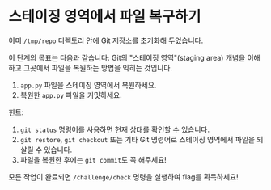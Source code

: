 # 스테이징 영역에서 파일 복구하기

이미 ```/tmp/repo``` 디렉토리 안에 Git 저장소를 초기화해 두었습니다.

이 단계의 목표는 다음과 같습니다:
Git의 "스테이징 영역"(staging area) 개념을 이해하고 그곳에서 파일을 복원하는 방법을 익히는 것입니다.

1. ```app.py``` 파일을 스테이징 영역에서 복원하세요.
2. 복원한 ```app.py``` 파일을 커밋하세요.

힌트:
1. ```git status``` 명령어를 사용하면 현재 상태를 확인할 수 있습니다.
2. ```git restore```, ```git checkout``` 또는 기타 Git 명령어로 스테이징 영역에서 파일을 되살릴 수 있습니다.
3. 파일을 복원한 후에는 ```git commit```도 꼭 해주세요!

모든 작업이 완료되면 ```/challenge/check``` 명령을 실행하여 flag를 획득하세요!
